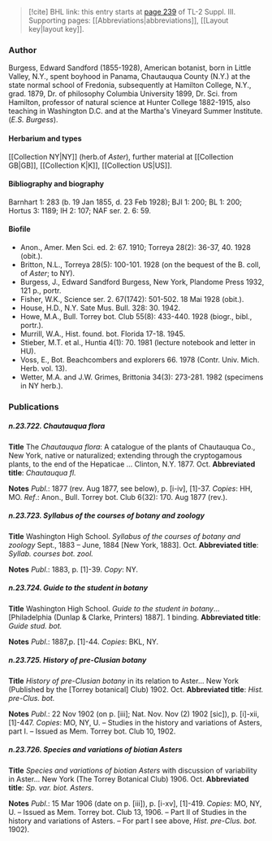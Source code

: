 > [!cite] BHL link: this entry starts at [page 239](https://www.biodiversitylibrary.org/item/103861#page/249/mode/1up) of TL-2 Suppl. III.
> Supporting pages: [[Abbreviations|abbreviations]], [[Layout key|layout key]].

### Author

Burgess, Edward Sandford (1855-1928), American botanist, born in Little Valley, N.Y., spent boyhood in Panama, Chautauqua County (N.Y.) at the state normal school of Fredonia, subsequently at Hamilton College, N.Y., grad. 1879, Dr. of philosophy Columbia University 1899, Dr. Sci. from Hamilton, professor of natural science at Hunter College 1882-1915, also teaching in Washington D.C. and at the Martha's Vineyard Summer Institute. (*E.S. Burgess*).

#### Herbarium and types

[[Collection NY|NY]] (herb.of *Aster*), further material at [[Collection GB|GB]], [[Collection K|K]], [[Collection US|US]].

#### Bibliography and biography

Barnhart 1: 283 (b. 19 Jan 1855, d. 23 Feb 1928); BJI 1: 200; BL 1: 200; Hortus 3: 1189; IH 2: 107; NAF ser. 2. 6: 59.

#### Biofile

- Anon., Amer. Men Sci. ed. 2: 67. 1910; Torreya 28(2): 36-37, 40. 1928 (obit.).
- Britton, N.L., Torreya 28(5): 100-101. 1928 (on the bequest of the B. coll, of *Aster*; to NY).
- Burgess, J., Edward Sandford Burgess, New York, Plandome Press 1932, 121 p., portr.
- Fisher, W.K., Science ser. 2. 67(1742): 501-502. 18 Mai 1928 (obit.).
- House, H.D., N.Y. Sate Mus. Bull. 328: 30. 1942.
- Howe, M.A., Bull. Torrey bot. Club 55(8): 433-440. 1928 (biogr., bibl., portr.).
- Murrill, W.A., Hist. found. bot. Florida 17-18. 1945.
- Stieber, M.T. et al., Huntia 4(1): 70. 1981 (lecture notebook and letter in HU).
- Voss, E., Bot. Beachcombers and explorers 66. 1978 (Contr. Univ. Mich. Herb. vol. 13).
- Wetter, M.A. and J.W. Grimes, Brittonia 34(3): 273-281. 1982 (specimens in NY herb.).

### Publications

##### n.23.722. Chautauqua flora

**Title**
The *Chautauqua flora*: A catalogue of the plants of Chautauqua Co., New York, native or naturalized; extending through the cryptogamous plants, to the end of the Hepaticae ... Clinton, N.Y. 1877. Oct.
**Abbreviated title**: *Chautauqua fl.*

**Notes**
*Publ*.: 1877 (rev. Aug 1877, see below), p. \[i-iv\], \[1\]-37. *Copies*: HH, MO.
*Ref*.: Anon., Bull. Torrey bot. Club 6(32): 170. Aug 1877 (rev.).

##### n.23.723. Syllabus of the courses of botany and zoology

**Title**
Washington High School. *Syllabus of the courses of botany and zoology* Sept., 1883 – June, 1884 \[New York, 1883\]. Oct.
**Abbreviated title**: *Syllab. courses bot. zool.*

**Notes**
*Publ*.: 1883, p. \[1\]-39. *Copy*: NY.

##### n.23.724. Guide to the student in botany

**Title**
Washington High School. *Guide to the student in botany*... \[Philadelphia (Dunlap & Clarke, Printers) 1887\]. 1 binding.
**Abbreviated title**: *Guide stud. bot.*

**Notes**
*Publ*.: 1887,p. \[1\]-44. *Copies*: BKL, NY.

##### n.23.725. History of pre-Clusian botany

**Title**
*History of pre-Clusian botany* in its relation to Aster... New York (Published by the \[Torrey botanical\] Club) 1902. Oct.
**Abbreviated title**: *Hist. pre-Clus. bot.*

**Notes**
*Publ*.: 22 Nov 1902 (on p. \[iii\]; Nat. Nov. Nov (2) 1902 \[sic\]), p. \[i\]-xii, \[1\]-447. *Copies*: MO, NY, U. – Studies in the history and variations of Asters, part I. – Issued as Mem. Torrey bot. Club 10, 1902.

##### n.23.726. Species and variations of biotian Asters

**Title**
*Species and variations of biotian Asters* with discussion of variability in Aster... New York (The Torrey Botanical Club) 1906. Oct.
**Abbreviated title**: *Sp. var. biot. Asters*.

**Notes**
*Publ*.: 15 Mar 1906 (date on p. \[iii\]), p. \[i-xv\], \[1\]-419. *Copies*: MO, NY, U. – Issued as Mem. Torrey bot. Club 13, 1906. – Part II of Studies in the history and variations of Asters. – For part I see above, *Hist. pre-Clus. bot.* 1902).

